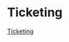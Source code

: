 # Ticketing

[Ticketing](Ticketing%208eec32714b3d4098b0110ccf2db611ab/Ticketing%20c496eb29f4cc416cad3ccbaa0326c6ad.csv)